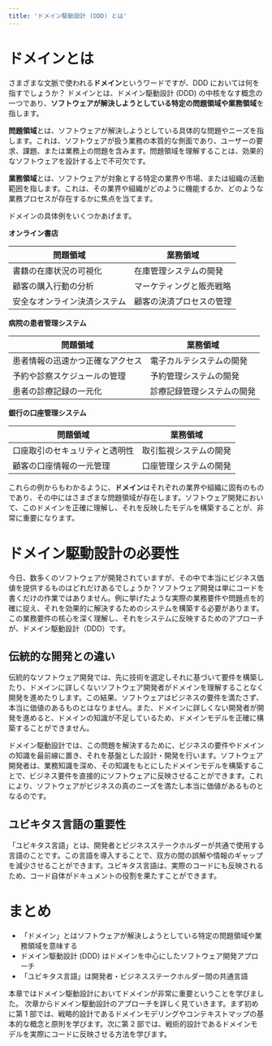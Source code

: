 ```yaml
---
title: 'ドメイン駆動設計 (DDD) とは'
---
```


# ドメインとは

さまざまな文脈で使われる**ドメイン**というワードですが、DDD においては何を指すでしょうか？
ドメインとは、ドメイン駆動設計 (DDD) の中核をなす概念の一つであり、**ソフトウェアが解決しようとしている特定の問題領域や業務領域**を指します。

**問題領域**とは、ソフトウェアが解決しようとしている具体的な問題やニーズを指します。これは、ソフトウェアが扱う業務の本質的な側面であり、ユーザーの要求、課題、または業務上の問題を含みます。問題領域を理解することは、効果的なソフトウェアを設計する上で不可欠です。

**業務領域**とは、ソフトウェアが対象とする特定の業界や市場、または組織の活動範囲を指します。これは、その業界や組織がどのように機能するか、どのような業務プロセスが存在するかに焦点を当てます。

ドメインの具体例をいくつかあげます。

**オンライン書店**

| 問題領域                     | 業務領域                 |
| ---------------------------- | ------------------------ |
| 書籍の在庫状況の可視化       | 在庫管理システムの開発   |
| 顧客の購入行動の分析         | マーケティングと販売戦略 |
| 安全なオンライン決済システム | 顧客の決済プロセスの管理 |

**病院の患者管理システム**

| 問題領域                         | 業務領域                   |
| -------------------------------- | -------------------------- |
| 患者情報の迅速かつ正確なアクセス | 電子カルテシステムの開発   |
| 予約や診察スケジュールの管理     | 予約管理システムの開発     |
| 患者の診療記録の一元化           | 診療記録管理システムの開発 |

**銀行の口座管理システム**

| 問題領域                       | 業務領域               |
| ------------------------------ | ---------------------- |
| 口座取引のセキュリティと透明性 | 取引監視システムの開発 |
| 顧客の口座情報の一元管理       | 口座管理システムの開発 |

これらの例からもわかるように、**ドメイン**はそれぞれの業界や組織に固有のものであり、その中にはさまざまな問題領域が存在します。ソフトウェア開発において、このドメインを正確に理解し、それを反映したモデルを構築することが、非常に重要になります。

# ドメイン駆動設計の必要性

今日、数多くのソフトウェアが開発されていますが、その中で本当にビジネス価値を提供するものはどれだけあるでしょうか？ソフトウェア開発は単にコードを書くだけの作業ではありません。例に挙げたような実際の業務要件や問題点を的確に捉え、それを効果的に解決するためのシステムを構築する必要があります。この業務要件の核心を深く理解し、それをシステムに反映するためのアプローチが、ドメイン駆動設計（DDD）です。

## 伝統的な開発との違い

伝統的なソフトウェア開発では、先に技術を選定しそれに基づいて要件を構築したり、ドメインに詳しくないソフトウェア開発者がドメインを理解することなく開発を進めたりします。この結果、ソフトウェアはビジネスの要件を満たさず、本当に価値のあるものとはなりません。また、ドメインに詳しくない開発者が開発を進めると、ドメインの知識が不足しているため、ドメインモデルを正確に構築することができません。

ドメイン駆動設計では、この問題を解決するために、ビジネスの要件やドメインの知識を最前線に置き、それを基盤とした設計・開発を行います。ソフトウェア開発者は、業務知識を深め、その知識をもとにしたドメインモデルを構築することで、ビジネス要件を直接的にソフトウェアに反映させることができます。これにより、ソフトウェアがビジネスの真のニーズを満たし本当に価値があるものとなるのです。

## ユビキタス言語の重要性

「ユビキタス言語」とは、開発者とビジネスステークホルダーが共通で使用する言語のことです。この言語を導入することで、双方の間の誤解や情報のギャップを減少させることができます。ユビキタス言語は、実際のコードにも反映されるため、コード自体がドキュメントの役割を果たすことができます。

# まとめ

- 「ドメイン」とはソフトウェアが解決しようとしている特定の問題領域や業務領域を意味する
- ドメイン駆動設計 (DDD) はドメインを中心にしたソフトウェア開発アプローチ
- 「ユビキタス言語」は開発者・ビジネスステークホルダー間の共通言語

本章ではドメイン駆動設計においてドメインが非常に重要ということを学びました。
次章からドメイン駆動設計のアプローチを詳しく見ていきます。まず初めに第 1 部では、戦略的設計であるドメインモデリングやコンテキストマップの基本的な概念と原則を学びます。次に第 2 部では、戦術的設計であるドメインモデルを実際にコードに反映させる方法を学びます。
